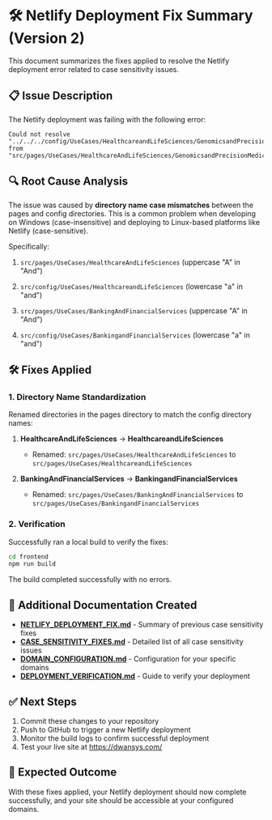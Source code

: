 # 🛠️ Netlify Deployment Fix Summary (Version 2)

This document summarizes the fixes applied to resolve the Netlify deployment error related to case sensitivity issues.

## 📋 Issue Description
The Netlify deployment was failing with the following error:
```
Could not resolve "../../../config/UseCases/HealthcareandLifeSciences/GenomicsandPrecisionMedicineData" from "src/pages/UseCases/HealthcareAndLifeSciences/GenomicsandPrecisionMedicine.jsx"
```

## 🔍 Root Cause Analysis
The issue was caused by **directory name case mismatches** between the pages and config directories. This is a common problem when developing on Windows (case-insensitive) and deploying to Linux-based platforms like Netlify (case-sensitive).

Specifically:
1. `src/pages/UseCases/HealthcareAndLifeSciences` (uppercase "A" in "And")
2. `src/config/UseCases/HealthcareandLifeSciences` (lowercase "a" in "and")

3. `src/pages/UseCases/BankingAndFinancialServices` (uppercase "A" in "And")
4. `src/config/UseCases/BankingandFinancialServices` (lowercase "a" in "and")

## 🛠️ Fixes Applied

### 1. Directory Name Standardization
Renamed directories in the pages directory to match the config directory names:

1. **HealthcareAndLifeSciences** → **HealthcareandLifeSciences**
   - Renamed: `src/pages/UseCases/HealthcareAndLifeSciences` to `src/pages/UseCases/HealthcareandLifeSciences`

2. **BankingAndFinancialServices** → **BankingandFinancialServices**
   - Renamed: `src/pages/UseCases/BankingAndFinancialServices` to `src/pages/UseCases/BankingandFinancialServices`

### 2. Verification
Successfully ran a local build to verify the fixes:
```bash
cd frontend
npm run build
```
The build completed successfully with no errors.

## 📝 Additional Documentation Created
- **[NETLIFY_DEPLOYMENT_FIX.md](file:///c:/Users/sathi/OneDrive/Desktop/Dwansys/NETLIFY_DEPLOYMENT_FIX.md)** - Summary of previous case sensitivity fixes
- **[CASE_SENSITIVITY_FIXES.md](file:///c:/Users/sathi/OneDrive/Desktop/Dwansys/CASE_SENSITIVITY_FIXES.md)** - Detailed list of all case sensitivity issues
- **[DOMAIN_CONFIGURATION.md](file:///c:/Users/sathi/OneDrive/Desktop/Dwansys/DOMAIN_CONFIGURATION.md)** - Configuration for your specific domains
- **[DEPLOYMENT_VERIFICATION.md](file:///c:/Users/sathi/OneDrive/Desktop/Dwansys/DEPLOYMENT_VERIFICATION.md)** - Guide to verify your deployment

## ✅ Next Steps
1. Commit these changes to your repository
2. Push to GitHub to trigger a new Netlify deployment
3. Monitor the build logs to confirm successful deployment
4. Test your live site at https://dwansys.com/

## 🎯 Expected Outcome
With these fixes applied, your Netlify deployment should now complete successfully, and your site should be accessible at your configured domains.